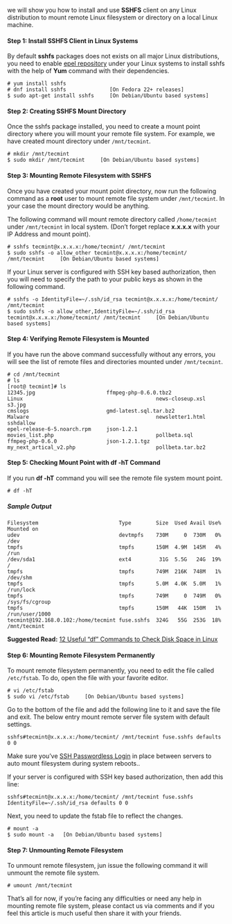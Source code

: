 we will show you how to install and use **SSHFS** client on any Linux distribution to mount remote Linux filesystem or directory on a local Linux machine.

#### Step 1: Install SSHFS Client in Linux Systems

By default **sshfs** packages does not exists on all major Linux distributions, you need to enable [epel repository](https://www.tecmint.com/how-to-enable-epel-repository-for-rhel-centos-6-5/) under your Linux systems to install sshfs with the help of **Yum** command with their dependencies.

```
# yum install sshfs
# dnf install sshfs              [On Fedora 22+ releases]
$ sudo apt-get install sshfs     [On Debian/Ubuntu based systems]
```

#### Step 2: Creating SSHFS Mount Directory

Once the sshfs package installed, you need to create a mount point directory where you will mount your remote file system. For example, we have created mount directory under `/mnt/tecmint`.

```
# mkdir /mnt/tecmint
$ sudo mkdir /mnt/tecmint     [On Debian/Ubuntu based systems]
```

#### Step 3: Mounting Remote Filesystem with SSHFS

Once you have created your mount point directory, now run the following command as a **root** user to mount remote file system under `/mnt/tecmint`. In your case the mount directory would be anything.

The following command will mount remote directory called `/home/tecmint` under `/mnt/tecmint` in local system. (Don’t forget replace **x.x.x.x** with your IP Address and mount point).

```
# sshfs tecmint@x.x.x.x:/home/tecmint/ /mnt/tecmint
$ sudo sshfs -o allow_other tecmint@x.x.x.x:/home/tecmint/ /mnt/tecmint     [On Debian/Ubuntu based systems]
```

If your Linux server is configured with SSH key based authorization, then you will need to specify the path to your public keys as shown in the following command.

```
# sshfs -o IdentityFile=~/.ssh/id_rsa tecmint@x.x.x.x:/home/tecmint/ /mnt/tecmint
$ sudo sshfs -o allow_other,IdentityFile=~/.ssh/id_rsa tecmint@x.x.x.x:/home/tecmint/ /mnt/tecmint     [On Debian/Ubuntu based systems]
```

#### Step 4: Verifying Remote Filesystem is Mounted

If you have run the above command successfully without any errors, you will see the list of remote files and directories mounted under `/mnt/tecmint`.

```
# cd /mnt/tecmint
# ls
[root@ tecmint]# ls
12345.jpg                       ffmpeg-php-0.6.0.tbz2                Linux                                           news-closeup.xsl     s3.jpg
cmslogs                         gmd-latest.sql.tar.bz2               Malware                                         newsletter1.html     sshdallow
epel-release-6-5.noarch.rpm     json-1.2.1                           movies_list.php                                 pollbeta.sql
ffmpeg-php-0.6.0                json-1.2.1.tgz                       my_next_artical_v2.php                          pollbeta.tar.bz2
```

#### Step 5: Checking Mount Point with df -hT Command

If you run **df -hT** command you will see the remote file system mount point.

```
# df -hT
```

##### Sample Output

```
Filesystem                          Type        Size  Used Avail Use% Mounted on
udev                                devtmpfs    730M     0  730M   0% /dev
tmpfs                               tmpfs       150M  4.9M  145M   4% /run
/dev/sda1                           ext4         31G  5.5G   24G  19% /
tmpfs                               tmpfs       749M  216K  748M   1% /dev/shm
tmpfs                               tmpfs       5.0M  4.0K  5.0M   1% /run/lock
tmpfs                               tmpfs       749M     0  749M   0% /sys/fs/cgroup
tmpfs                               tmpfs       150M   44K  150M   1% /run/user/1000
tecmint@192.168.0.102:/home/tecmint fuse.sshfs  324G   55G  253G  18% /mnt/tecmint
```

**Suggested Read:** [12 Useful “df” Commands to Check Disk Space in Linux](https://www.tecmint.com/how-to-check-disk-space-in-linux/)

#### Step 6: Mounting Remote Filesystem Permanently

To mount remote filesystem permanently, you need to edit the file called `/etc/fstab`. To do, open the file with your favorite editor.

```
# vi /etc/fstab
$ sudo vi /etc/fstab     [On Debian/Ubuntu based systems]         
```

Go to the bottom of the file and add the following line to it and save the file and exit. The below entry mount remote server file system with default settings.

```
sshfs#tecmint@x.x.x.x:/home/tecmint/ /mnt/tecmint fuse.sshfs defaults 0 0
```

Make sure you’ve [SSH Passwordless Login](https://www.tecmint.com/ssh-passwordless-login-using-ssh-keygen-in-5-easy-steps/) in place between servers to auto mount filesystem during system reboots..

If your server is configured with SSH key based authorization, then add this line:

```
sshfs#tecmint@x.x.x.x:/home/tecmint/ /mnt/tecmint fuse.sshfs IdentityFile=~/.ssh/id_rsa defaults 0 0
```

Next, you need to update the fstab file to reflect the changes.

```
# mount -a
$ sudo mount -a   [On Debian/Ubuntu based systems]
```

#### Step 7: Unmounting Remote Filesystem

To unmount remote filesystem, jun issue the following command it will unmount the remote file system.

```
# umount /mnt/tecmint
```

That’s all for now, if you’re facing any difficulties or need any help in mounting remote file system, please contact us via comments and if you feel this article is much useful then share it with your friends.
